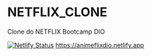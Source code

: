 # NETFLIX_CLONE
Clone do NETFLIX Bootcamp DIO

[![Netlify Status](https://api.netlify.com/api/v1/badges/e3db27a9-a3b1-4a7c-92dc-9240b71cf38e/deploy-status)](https://app.netlify.com/sites/animeflixdio/deploys)
https://animeflixdio.netlify.app
